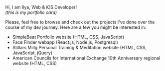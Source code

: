 Hi, I am Ilya, Web & iOS Developer!  
*(this is my portfolio card)*

Please, feel free to browse and check out the projects I've done over the course of my dev journey. Here are a few you might be interested in:

 + SimpleBeat Portfolio website (HTML, CSS, JavaScript)
 + Face Finder webapp (React.js, Node.js, Postgresql)
 + Stillars Millg Personal Training & Meditation website (HTML, CSS, JavaScript, jQuery)
 + American Councils for International Exchange 10th Anniversary regional website (HTML, CSS)